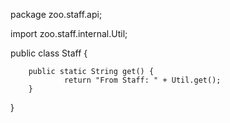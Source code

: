 package zoo.staff.api;

import zoo.staff.internal.Util;

public class Staff {

        public static String get() {
                return "From Staff: " + Util.get();
        }
}
